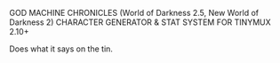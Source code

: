GOD MACHINE CHRONICLES (World of Darkness 2.5, New World of Darkness 2)
CHARACTER GENERATOR & STAT SYSTEM 
FOR TINYMUX 2.10+

Does what it says on the tin.
